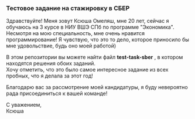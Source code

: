 ### Тестовое задание на стажировку в СБЕР
Здравствуйте!
Меня зовут Ксюша Омеляш, мне 20 лет, сейчас я обучаюсь на 3 курсе в НИУ ВШЭ СПб по программе "Экономика".
Несмотря на мою специальность, мне очень нравится программирование! Я чувствую, что это то дело, которое приносило бы мне удовольствие, будь оно моей работой)   

В этом репозитории вы можете найти файл **test-task-sber** , в котором находятся решения обоих заданий.  
Хочу отметить, что это было самое интересное задание из всех пробных, что я делала за этот год!  

Благодарю вас за рассмотрение моей кандидатуры, я буду невероятно рада присоединиться к вашей команде!  

С уважением,  
Ксюша
